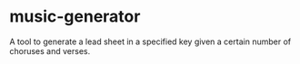 # music-generator
A tool to generate a lead sheet in a specified key given a certain number of choruses and verses.
